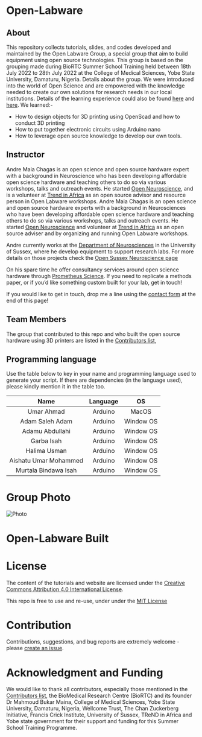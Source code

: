 # Open-Labware

## About

This repository collects tutorials, slides, and codes developed and maintained by the Open Labware Group, a special group that aim to build equipment using open source technologies. This group is based on the grouping made during BioRTC Summer School Training held between 18th July 2022 to 28th July 2022 at the College of Medical Sciences, Yobe State University, Damaturu, Nigeria. Details about the group. We were introduced into the world of Open Science and are empowered with the knowledge needed to create our own solutions for research needs in our local institutions. Details of the learning experience could also be found [here](https://journals.plos.org/plosbiology/article?id=10.1371/journal.pbio.3000014) and [here](https://osf.io/preprints/socarxiv/pyh2r/). We learned:- 

- How to design objects for 3D printing using OpenScad and how to conduct 3D printing 
- How to put together electronic circuits using Arduino nano
- How to leverage open source knowledge to develop our own tools.

## Instructor

Andre Maia Chagas is an open science and open source hardware expert with a background in Neuroscience who has been developing affordable open science hardware and teaching others to do so via various workshops, talks and outreach events. He started [Open Neuroscience](https://open-neuroscience.com), and is a volunteer at [Trend in Africa](https://trendinafrica.org) as an open source advisor and resource person in Open Labware workshops.
Andre Maia Chagas is an open science and open source hardware experts with a background in Neurosciences who have been developing affordable open science hardware and teaching others to do so via various workshops, talks and outreach events. He started [Open Neuroscience](https://open-neuroscience.com) and volunteer at [Trend in Africa](https://trendinafrica.org) as an open source adviser and by organizing and running Open Labware workshops.

Andre currently works at the [Department of Neurosciences](https://www.sussex.ac.uk/research/centres/sussex-neuroscience/) in the University of Sussex, where he develop equipment to support research labs. For more details on those projects check the [Open Sussex Neuroscience page](https://sussex-neuroscience.github.io)

On his spare time he offer consultancy services around open science hardware through [Prometheus Science](https://prometheus-science.com). If you need to replicate a methods paper, or if you’d like something custom built for your lab, get in touch!

If you would like to get in touch, drop me a line using the [contact form](https://amchagas.github.io/#contact) at the end of this page!


## Team Members

The group that contributed to this repo and who built the open source hardware using 3D printers are listed in the [Contributors list](CONTRIBUTORS.yaml),


## Programming language

Use the table below to key in your name and programming language used to generate your script. If there are dependencies (in the language used), please kindly mention it in the table too. 

|      Name     |  Language  | OS           |
|:-------------:|:----------:|:------------:|
| Umar Ahmad | Arduino    |  MacOS    |
| Adam Saleh Adam | Arduino | Window OS |
| Adamu Abdullahi| Arduino | Window OS |
|  Garba Isah  | Arduino | Window OS    |
|  Halima Usman | Arduino | Window OS |
|  Aishatu Umar Mohammed |  Arduino | Window OS |
|  Murtala Bindawa Isah |  Arduino | Window OS |


# Group Photo
![Photo](https://github.com/babasaraki/Open-Labware/blob/main/Group%20photo.jpeg)


Open-Labware Built
========================



# License

The content of the tutorials and website are licensed under the [Creative Commons Attribution 4.0 International License](https://creativecommons.org/licenses/by/4.0).

This repo is free to use and re-use, under under the [MIT License](LICENSE.md)


# Contribution

Contributions, suggestions, and bug reports are extremely welcome - please [create an issue](https://github.com/babasaraki/Open-Labware/issues/new).

# Acknowledgment and Funding

We would like to thank all contributors, especially those mentioned in the [Contributors list](CONTRIBUTORS.yaml), the BioMedical Research Centre (BioRTC) and its founder Dr Mahmoud Bukar Maina, College of Medical Sciences, Yobe State University, Damaturu, Nigeria, Wellcome Trust, The Chan Zuckerberg Initiative, Francis Crick Institute, University of Sussex, TReND in Africa and Yobe state government for their support and funding for this Summer School Training Programme.

